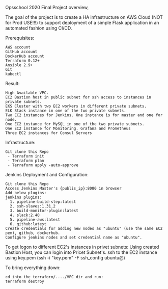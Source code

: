   
Opsschool 2020 Final Project overview,

The goal of the project is to create a HA infrastructure on AWS Cloud (NOT for Prod USE!!!) to support deployment of a simple Flask application in an automated fashion using CI/CD.

Prerequisites:

    AWS account
    GitHub account
    DockerHub account
    Terraform 0.12+
    Ansible 2.9+
    Git
    kubectl

Result:
    
    High Available VPC.
    EC2 Bastion host in public subnet for ssh access to instances in private subnets.
    EKS Cluster with two EC2 workers in different private subnets.
    ELK Stack instance in one of the two private subnets.
    Two EC2 instances for Jenkins. One instance is for master and one for node.
    One EC2 instance for MySQL in one of the two private subnets.
    One EC2 instance for Monitoring. Grafana and Prometheus
    Three EC2 instances for Consul Servers
    
Infrastructure:

    Git clone this Repo
     - Terraform init
     - Terraform plan
     - Terraform apply -auto-approve
     
Jenkins Deployment and Configuration:

    Git clone this Repo
    Access Jenkins Master's {publis_ip}:8080 in browser
    Add below plugins:
    jenkins plugins:
      1. pipeline-build-step:latest
      2. ssh-slaves:1.31.2
      3. build-monitor-plugin:latest
      4. slack:2.40
      5. pipeline-aws:latest
      6. github:latest
    Create credentials for adding new nodes as "ubuntu" (use the same EC2 pem), github, dockerhub.
    Configure jenkins nodes and set credential name as "ubuntu".

To get logon to different EC2's instances in privet subnets:
    Using created Bastion Host, you can login into Pricet Subnet's.
    ssh to the EC2 instance using key.pem (ssh -i "key.pem" -F ssh_config ubuntu@<IP>)

To bring everything down:

    cd into the terraform/..../VPC dir and run:
    terraform destroy
    
    
